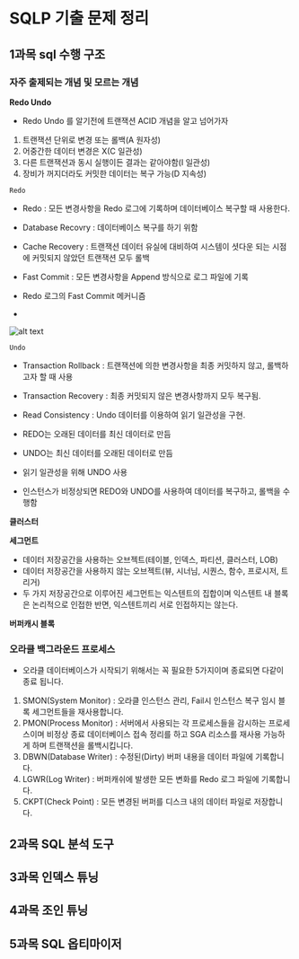 # SQLP 기출 문제 정리

## 1과목 sql 수행 구조 

### 자주 출제되는 개념 및 모르는 개념 

**Redo Undo**

* Redo Undo 를 알기전에 트랜잭션 ACID 개념을 알고 넘어가자

1. 트랜잭션 단위로 변경 또는 롤백(A 원자성)
2. 어중간한 데이터 변경은 X(C  일관성)
3. 다른 트랜잭션과 동시 실행이든 결과는 같아야함(I 일관성)
4. 장비가 꺼지더라도 커밋한 데이터는 복구 가능(D 지속성)

```Redo```
* Redo : 모든 변경사항을 Redo 로그에 기록하며 데이터베이스 복구할 때 사용한다.
* Database Recovry : 데이터베이스 복구를 하기 위함
* Cache Recovery : 트랜잭션 데이터 유실에 대비하여 시스템이 셧다운 되는 시점에 커밋되지 않았던 트랜잭션 모두 롤백
* Fast Commit : 모든 변경사항을 Append 방식으로 로그 파일에 기록

* Redo 로그의 Fast Commit 메커니즘
* 
![alt text](image.png)

```Undo```

* Transaction Rollback : 트랜잭션에 의한 변경사항을 최종 커밋하지 않고, 롤백하고자 할 때 사용
* Transaction Recovery : 최종 커밋되지 않은 변경사항까지 모두 복구됨.
* Read Consistency : Undo 데이터를 이용하여 읽기 일관성을 구현.

* REDO는 오래된 데이터를 최신 데이터로 만듬
* UNDO는 최신 데이터를 오래된 데이터로 만듬
* 읽기 일관성을 위해 UNDO 사용
* 인스턴스가 비정상되면 REDO와 UNDO를 사용하여 데이터를 복구하고, 롤백을 수행함


**클러스터**

**세그먼트**

* 데이터 저장공간을 사용하는 오브젝트(테이블, 인덱스, 파티션, 클러스터, LOB)
* 데이터 저장공간을 사용하지 않는 오브젝트(뷰, 시너님, 시퀀스, 함수, 프로시저, 트리거)
* 두 가지 저장공간으로 이루어진 세그먼트는 익스텐트의 집합이며 익스텐트 내 블록은 논리적으로 인접한 반면, 익스텐트끼리 서로 인접하지는 않는다.

**버퍼캐시 블록**
 
### 오라클 백그라운드 프로세스

* 오라클 데이터베이스가 시작되기 위해서는 꼭 필요한 5가지이며 종료되면 다같이 종료 됩니다.

1. SMON(System Monitor) : 오라클 인스턴스 관리, Fail시 인스턴스 복구 임시 블록 세그먼트들을 재사용합니다.
2. PMON(Process Monitor) : 서버에서 사용되는 각 프로세스들을 감시하는 프로세스이며 비정상 종료 데이터베이스 접속 정리를 하고 SGA 리소스를 재사용 가능하게 하며 트랜잭션을 롤백시킵니다.
3. DBWN(Database Writer) : 수정된(Dirty) 버퍼 내용을 데이터 파일에 기록합니다.
4. LGWR(Log Writer) : 버퍼캐쉬에 발생한 모든 변화를 Redo 로그 파일에 기록합니다.
5. CKPT(Check Point) : 모든 변경된 버퍼를 디스크 내의 데이터 파일로 저장합니다. 


## 2과목 SQL 분석 도구

## 3과목 인덱스 튜닝

## 4과목 조인 튜닝

## 5과목 SQL 옵티마이저
